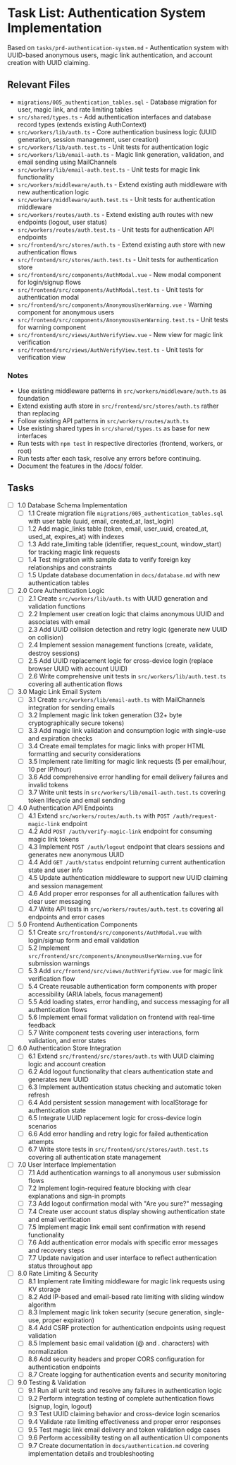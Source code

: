 # Task List: Authentication System Implementation

Based on `tasks/prd-authentication-system.md` - Authentication system with UUID-based anonymous users, magic link authentication, and account creation with UUID claiming.

## Relevant Files

- `migrations/005_authentication_tables.sql` - Database migration for user, magic link, and rate limiting tables
- `src/shared/types.ts` - Add authentication interfaces and database record types (extends existing AuthContext)
- `src/workers/lib/auth.ts` - Core authentication business logic (UUID generation, session management, user creation)
- `src/workers/lib/auth.test.ts` - Unit tests for authentication logic
- `src/workers/lib/email-auth.ts` - Magic link generation, validation, and email sending using MailChannels
- `src/workers/lib/email-auth.test.ts` - Unit tests for magic link functionality
- `src/workers/middleware/auth.ts` - Extend existing auth middleware with new authentication logic
- `src/workers/middleware/auth.test.ts` - Unit tests for authentication middleware
- `src/workers/routes/auth.ts` - Extend existing auth routes with new endpoints (logout, user status)
- `src/workers/routes/auth.test.ts` - Unit tests for authentication API endpoints
- `src/frontend/src/stores/auth.ts` - Extend existing auth store with new authentication flows
- `src/frontend/src/stores/auth.test.ts` - Unit tests for authentication store
- `src/frontend/src/components/AuthModal.vue` - New modal component for login/signup flows
- `src/frontend/src/components/AuthModal.test.ts` - Unit tests for authentication modal
- `src/frontend/src/components/AnonymousUserWarning.vue` - Warning component for anonymous users
- `src/frontend/src/components/AnonymousUserWarning.test.ts` - Unit tests for warning component
- `src/frontend/src/views/AuthVerifyView.vue` - New view for magic link verification
- `src/frontend/src/views/AuthVerifyView.test.ts` - Unit tests for verification view

### Notes

- Use existing middleware patterns in `src/workers/middleware/auth.ts` as foundation
- Extend existing auth store in `src/frontend/src/stores/auth.ts` rather than replacing
- Follow existing API patterns in `src/workers/routes/auth.ts`
- Use existing shared types in `src/shared/types.ts` as base for new interfaces
- Run tests with `npm test` in respective directories (frontend, workers, or root)
- Run tests after each task, resolve any errors before continuing.
- Document the features in the /docs/ folder.

## Tasks

- [ ] 1.0 Database Schema Implementation
  - [ ] 1.1 Create migration file `migrations/005_authentication_tables.sql` with user table (uuid, email, created_at, last_login)
  - [ ] 1.2 Add magic_links table (token, email, user_uuid, created_at, used_at, expires_at) with indexes
  - [ ] 1.3 Add rate_limiting table (identifier, request_count, window_start) for tracking magic link requests
  - [ ] 1.4 Test migration with sample data to verify foreign key relationships and constraints
  - [ ] 1.5 Update database documentation in `docs/database.md` with new authentication tables

- [ ] 2.0 Core Authentication Logic
  - [ ] 2.1 Create `src/workers/lib/auth.ts` with UUID generation and validation functions
  - [ ] 2.2 Implement user creation logic that claims anonymous UUID and associates with email
  - [ ] 2.3 Add UUID collision detection and retry logic (generate new UUID on collision)
  - [ ] 2.4 Implement session management functions (create, validate, destroy sessions)
  - [ ] 2.5 Add UUID replacement logic for cross-device login (replace browser UUID with account UUID)
  - [ ] 2.6 Write comprehensive unit tests in `src/workers/lib/auth.test.ts` covering all authentication flows

- [ ] 3.0 Magic Link Email System
  - [ ] 3.1 Create `src/workers/lib/email-auth.ts` with MailChannels integration for sending emails
  - [ ] 3.2 Implement magic link token generation (32+ byte cryptographically secure tokens)
  - [ ] 3.3 Add magic link validation and consumption logic with single-use and expiration checks
  - [ ] 3.4 Create email templates for magic links with proper HTML formatting and security considerations
  - [ ] 3.5 Implement rate limiting for magic link requests (5 per email/hour, 10 per IP/hour)
  - [ ] 3.6 Add comprehensive error handling for email delivery failures and invalid tokens
  - [ ] 3.7 Write unit tests in `src/workers/lib/email-auth.test.ts` covering token lifecycle and email sending

- [ ] 4.0 Authentication API Endpoints
  - [ ] 4.1 Extend `src/workers/routes/auth.ts` with `POST /auth/request-magic-link` endpoint
  - [ ] 4.2 Add `POST /auth/verify-magic-link` endpoint for consuming magic link tokens
  - [ ] 4.3 Implement `POST /auth/logout` endpoint that clears sessions and generates new anonymous UUID
  - [ ] 4.4 Add `GET /auth/status` endpoint returning current authentication state and user info
  - [ ] 4.5 Update authentication middleware to support new UUID claiming and session management
  - [ ] 4.6 Add proper error responses for all authentication failures with clear user messaging
  - [ ] 4.7 Write API tests in `src/workers/routes/auth.test.ts` covering all endpoints and error cases

- [ ] 5.0 Frontend Authentication Components
  - [ ] 5.1 Create `src/frontend/src/components/AuthModal.vue` with login/signup form and email validation
  - [ ] 5.2 Implement `src/frontend/src/components/AnonymousUserWarning.vue` for submission warnings
  - [ ] 5.3 Add `src/frontend/src/views/AuthVerifyView.vue` for magic link verification flow
  - [ ] 5.4 Create reusable authentication form components with proper accessibility (ARIA labels, focus management)
  - [ ] 5.5 Add loading states, error handling, and success messaging for all authentication flows
  - [ ] 5.6 Implement email format validation on frontend with real-time feedback
  - [ ] 5.7 Write component tests covering user interactions, form validation, and error states

- [ ] 6.0 Authentication Store Integration
  - [ ] 6.1 Extend `src/frontend/src/stores/auth.ts` with UUID claiming logic and account creation
  - [ ] 6.2 Add logout functionality that clears authentication state and generates new UUID
  - [ ] 6.3 Implement authentication status checking and automatic token refresh
  - [ ] 6.4 Add persistent session management with localStorage for authentication state
  - [ ] 6.5 Integrate UUID replacement logic for cross-device login scenarios
  - [ ] 6.6 Add error handling and retry logic for failed authentication attempts
  - [ ] 6.7 Write store tests in `src/frontend/src/stores/auth.test.ts` covering all authentication state management

- [ ] 7.0 User Interface Implementation
  - [ ] 7.1 Add authentication warnings to all anonymous user submission flows
  - [ ] 7.2 Implement login-required feature blocking with clear explanations and sign-in prompts
  - [ ] 7.3 Add logout confirmation modal with "Are you sure?" messaging
  - [ ] 7.4 Create user account status display showing authentication state and email verification
  - [ ] 7.5 Implement magic link email sent confirmation with resend functionality
  - [ ] 7.6 Add authentication error modals with specific error messages and recovery steps
  - [ ] 7.7 Update navigation and user interface to reflect authentication status throughout app

- [ ] 8.0 Rate Limiting & Security
  - [ ] 8.1 Implement rate limiting middleware for magic link requests using KV storage
  - [ ] 8.2 Add IP-based and email-based rate limiting with sliding window algorithm
  - [ ] 8.3 Implement magic link token security (secure generation, single-use, proper expiration)
  - [ ] 8.4 Add CSRF protection for authentication endpoints using request validation
  - [ ] 8.5 Implement basic email validation (@ and . characters) with normalization
  - [ ] 8.6 Add security headers and proper CORS configuration for authentication endpoints
  - [ ] 8.7 Create logging for authentication events and security monitoring

- [ ] 9.0 Testing & Validation
  - [ ] 9.1 Run all unit tests and resolve any failures in authentication logic
  - [ ] 9.2 Perform integration testing of complete authentication flows (signup, login, logout)
  - [ ] 9.3 Test UUID claiming behavior and cross-device login scenarios
  - [ ] 9.4 Validate rate limiting effectiveness and proper error responses
  - [ ] 9.5 Test magic link email delivery and token validation edge cases
  - [ ] 9.6 Perform accessibility testing on all authentication UI components
  - [ ] 9.7 Create documentation in `docs/authentication.md` covering implementation details and troubleshooting
